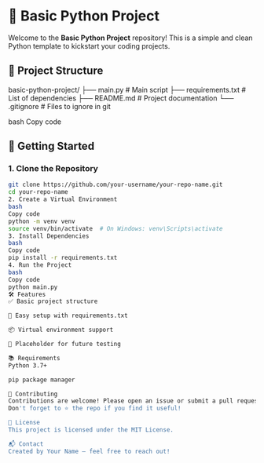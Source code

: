 # 🐍 Basic Python Project

Welcome to the **Basic Python Project** repository! This is a simple and clean Python template to kickstart your coding projects.

## 📁 Project Structure

basic-python-project/
├── main.py # Main script
├── requirements.txt # List of dependencies
├── README.md # Project documentation
└── .gitignore # Files to ignore in git

bash
Copy code

## 🚀 Getting Started

### 1. Clone the Repository
```bash
git clone https://github.com/your-username/your-repo-name.git
cd your-repo-name
2. Create a Virtual Environment
bash
Copy code
python -m venv venv
source venv/bin/activate  # On Windows: venv\Scripts\activate
3. Install Dependencies
bash
Copy code
pip install -r requirements.txt
4. Run the Project
bash
Copy code
python main.py
🛠️ Features
✅ Basic project structure

🔧 Easy setup with requirements.txt

📦 Virtual environment support

🧪 Placeholder for future testing

📚 Requirements
Python 3.7+

pip package manager

🤝 Contributing
Contributions are welcome! Please open an issue or submit a pull request.
Don't forget to ⭐️ the repo if you find it useful!

📄 License
This project is licensed under the MIT License.

📬 Contact
Created by Your Name – feel free to reach out!
